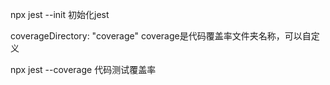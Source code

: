 npx jest --init
初始化jest

coverageDirectory: "coverage"
coverage是代码覆盖率文件夹名称，可以自定义

npx jest --coverage
代码测试覆盖率
